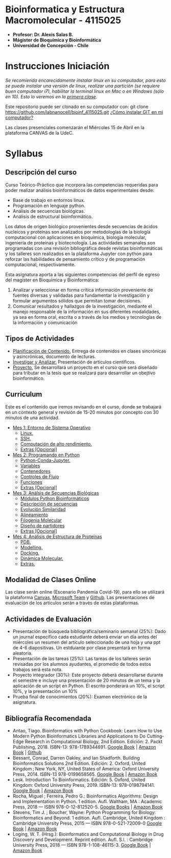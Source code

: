 # Bioinformatica y Estructura Macromolecular - 4115025
- **Profesor: Dr. Alexis Salas B.**
- **Mágister de Bioquímica y Bioinformática**
- **Universidad de Concepción - Chile**

# Instrucciones Iniciación
*Se recomienda encarecidamente instalar linux en su computador, para esto se puede instalar una versión de linux, realizar una partición (se requiere buen computador i7), habilitar la terminal linux en Mac o en Windows (sólo en 10). Esto lo veremos en la [primera clase](Linux.md/#Linux)*.

Este repositorio puede ser clonado en su computador con:
git clone https://github.com/labnanocell/bioinf_4115025.git
[¿Cómo instalar GIT en mi computador?](https://git-scm.com/book/es/v2/Inicio---Sobre-el-Control-de-Versiones-Instalaci%C3%B3n-de-Git)


Las clases presenciales comenzarán el Miércoles 15 de Abril en la plataforma CANVAS de la UdeC.

# Syllabus

## Descripción del curso
Curso Teórico-Práctico que incorpora las competencias requeridas para poder realizar análisis bioinformáticos de datos experimentales desde: 

* Base de trabajo en entornos linux.
* Programación en lenguaje python.
* Análisis de secuencias biológicas. 
* Análisis de estructural bioinformático.

Los datos de origen biológico provenientes desde secuencias de ácidos nucleicos y proteínas son analizados por metodologías de la biología computacional con aplicaciones en bioquímica, biología molecular, ingeniería de proteínas y biotecnología. Las actividades semanales son programadas con una revisión bibliográfica desde revistas bioinformáticas y los talleres son realizados en la plataforma Jupyter con python para reforzar las habilidades de pensamiento crítico y de programación computacional, respectivamente.

Esta asignatura aporta a las siguientes competencias del perfil de egreso del magíster en Bioquímica y Bioinformática:

1. Analizar y seleccionar en forma crítica información proveniente de fuentes diversas y validadas para fundamentar la investigación y formular argumentos sólidos que permitan tomar decisiones. 
2.	Comunicar resultados y hallazgos de la investigación, mediante el manejo responsable de la información en sus diferentes modalidades, ya sea en forma oral, escrita o a través de los medios y tecnologías de la información y comunicación

## Tipos de Actividades

* [Planificación de Contenido.](#curriculum) Entrega de contenidos en clases sincrónicas y asincrónicas, documento de lecturas.
* [Investigar y Analizar.](Journal.md) Presentación de artículos científicos.
* [Proyecto.](Project.md) Se desarrollará un proyecto en el curso que será diseñado para tributar en la tesis que se realizará para desarrollar un obejtivo bioinformático.

## Curriculum

Este es el contenido que iremos revisando en el curso, donde se trabajará en un contexto general y revisión de 15-20 minutos por concepto con 30 minutos de una actividad. 

- [Mes 1: Entorno de Sistema Operativo](Linux.md#entorno-de-sistema-operativo)
  * [Linux.](Linux.md#linux)
  * [SSH.](Linux.md#ssh)
  * [Computación de alto rendimiento.](Linux.md#computaci-n-de-alto-rendimiento)
  * [Extras [Opcional]](Linux.md#extras--opcional-)
- [Mes 2: Programando en Python](Python.md#python)
  * [Python-Conda-Jupyter.](Python.md#python-conda-jupyter)
  * [Variables](Python.md#variables)
  * [Contenedores](Python.md#contenedores)
  * [Controles de Flujo](Python.md#controles-de-flujo)
  * [Funciones](Python.md#funciones)
  * [Extras [Opcional]](Python.md#extras)
- [Mes 3: Análsis de Secuencias Biológicas](Sequences.md#secuencias)
  * [Módulos Python Bioinformáticos](Sequences.md#m-dulos-python-bioinform-ticos)
  * [Descripción de secuencias](Sequences.md#descripci-n-de-secuencias)
  * [Evolución Similaridad](Sequences.md#evoluci-n-similaridad)
  * [Alineamiento](Sequences.md#alineamiento)
  * [Filogenia Molecular](Sequences.md#filogenia-molecular)
  * [Diseño de partidores](Sequences.md#dise-o-de-partidores)
  * [Extras [Opcional]](Sequences.md#extras)
- [Mes 4: Análisis de Estructura de Proteínas](Estructures.md#estructura)
  * [PDB.](Estructures.md#pdb)
  * [Modelling.](Estructures.md#modelling)
  * [Docking.](Estructures.md#docking)
  * [Dinámica Molecular.](Estructures.md#din-mica-molecular)
  * [Extras.](Estructures.md#extras)

## Modalidad de Clases Online

Las clase serán online (Escenario Pandemia Covid-19), para ello se utilizará la plataforma [Canvas](https://www.instructure.com/canvas/es), [Microsoft Team](https://www.microsoft.com/es-es/education/products/teams) y [Github](https://github.com/). Las presentaciones de evaluación de los artículos serán a través de estas plataformas.

## Actividades de Evaluación

* Presentación de búsqueda bibliográfica/seminario semanal (25%): Dado un journal específico cada estudiante deberá enviar un día antes del miércoles un resumen del artículo seleccionado de una hoja y una ppt de 4-6 diapositivas. Un estduiante por clase presentará en forma aleatoria.
* Presentación de las tareas (25%): Las tareas de los talleres serán revisadas por los alumnos ayudantes, el promedio de todos estos trabajos será esta nota.
* Proyecto integrador (30%): Este proyecto deberá desarrollarse durante el semestre e incluye una presentación de 20 minutos de un tema y la aplicación de un script en Python. El escrito ponderará un 10%, el script 10%, y la presentación un 10%
* Prueba final de conocimientos (20%): Examen electrónico de la asignatura.

## Bibliografía Recomendada

*	Antao, Tiago. Bioinformatics with Python Cookbook: Learn How to Use Modern Python Bioinformatics Libraries and Applications to Do Cutting-Edge Research in Computational Biology, 2nd Edition. Edición: 2. Packt Publishing, 2018. ISBN-13: 978-1789344691. [Google Book](https://books.google.cl/books?id=ii59DwAAQBAJ&printsec=frontcover) | [Amazon Book](https://www.amazon.com/-/es/Tiago-Antao-ebook/dp/B07FNYFS9V) | [Github](https://github.com/PacktPublishing/Bioinformatics-with-Python-Cookbook-Second-Edition) 
*	Bessant, Conrad, Darren Oakley, and Ian Shadforth. Building Bioinformatics Solutions 2nd Edition. Edición: 2. Oxford, United Kingdom ; New York, NY, United States of America: Oxford University Press, 2014. ISBN-13 978-0199658565. [Google Book](https://books.google.cl/books?id=vkueAgAAQBAJ&printsec=frontcover) | [Amazon Book](https://www.amazon.com/Building-Bioinformatics-Solutions-Conrad-Bessant/dp/0199658560)
*	Lesk. Introduction To Bioinformatics. Edición: 5. Oxford, United Kingdom: Oxford University Press, 2019. ISBN-13: 978-0198794141. [Google Book](https://books.google.cl/books?id=xYmcAQAAQBAJ&printsec=frontcover) | [Amazon Book](https://www.amazon.com/-/es/Lesk/dp/0198794142)
*	Rocha, Miguel ; Ferreira, Pedro G.: Bioinformatics Algorithms: Design and Implementation in Python. 1 edition. Aufl. Waltham, MA : Academic Press, 2018 — ISBN 978-0-12-812520-5. [Google Books](https://books.google.cl/books?id=rkc1DwAAQBAJ&printsec=frontcover) | [Amazon Book](https://www.amazon.com/-/es/Miguel-Rocha/dp/0128125209)
*	Stevens, Tim J. ; Boucher, Wayne: Python Programming for Biology: Bioinformatics and Beyond. 1 edition. Aufl. Cambridge, United Kingdom : Cambridge University Press, 2015 — ISBN 978-0-521-72009-0 [Google Book](https://books.google.cl/books?id=oQNoBgAAQBAJ&printsec=frontcover) | [Amazon Book](https://www.amazon.com/-/es/Tim-J-Stevens-ebook/dp/B00SYVZ3WC/ref=sr_1_1?__mk_es_US=%C3%85M%C3%85%C5%BD%C3%95%C3%91&dchild=1&keywords=Python+Programming+for+Biology%3A+Bioinformatics+and+Beyond&qid=1586376277&s=books&sr=1-1)
*	Loging, W. T. (Hrsg.): Bioinformatics and Computational Biology in Drug Discovery and Development. Reprint edition. Aufl. S.l. : Cambridge University Press, 2018 — ISBN 978-1-108-46115-3. [Google Book](https://books.google.cl/books?id=6Bd-CwAAQBAJ&printsec=frontcover) | [Amazon Book](https://www.amazon.com/-/es/William-T-Loging-ebook/dp/B01B1G83SM/ref=sr_1_1?__mk_es_US=%C3%85M%C3%85%C5%BD%C3%95%C3%91&dchild=1&keywords=Bioinformatics+and+Computational+Biology+in+Drug+Discovery+and+Development&qid=1586376386&s=books&sr=1-1)